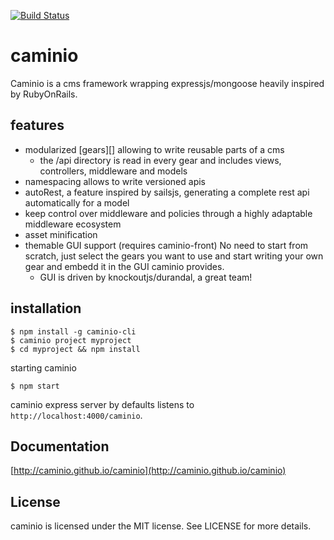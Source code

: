 [![Build Status](https://travis-ci.org/caminio/caminio.png)](https://travis-ci.org/caminio/caminio)

# caminio

Caminio is a cms framework wrapping expressjs/mongoose heavily inspired by RubyOnRails.

## features

* modularized [gears][] allowing to write reusable parts of a cms
  * the /api directory is read in every gear and includes views, controllers, middleware and models
* namespacing allows to write versioned apis
* autoRest, a feature inspired by sailsjs, generating a complete rest api automatically for a model
* keep control over middleware and policies through a highly adaptable middleware ecosystem
* asset minification
* themable GUI support (requires caminio-front) No need to start from scratch, just select the gears you want to use and start
  writing your own gear and embedd it in the GUI caminio provides.
  * GUI is driven by knockoutjs/durandal, a great team!

## installation

    $ npm install -g caminio-cli
    $ caminio project myproject
    $ cd myproject && npm install

starting caminio

    $ npm start

caminio express server by defaults listens to `http://localhost:4000/caminio`.

## Documentation

  [http://caminio.github.io/caminio](http://caminio.github.io/caminio)
  
## License

caminio is licensed under the MIT license. See LICENSE for more details.
